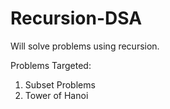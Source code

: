 # Recursion-DSA
Will solve problems using recursion.

Problems Targeted:
1. Subset Problems
2. Tower of Hanoi
